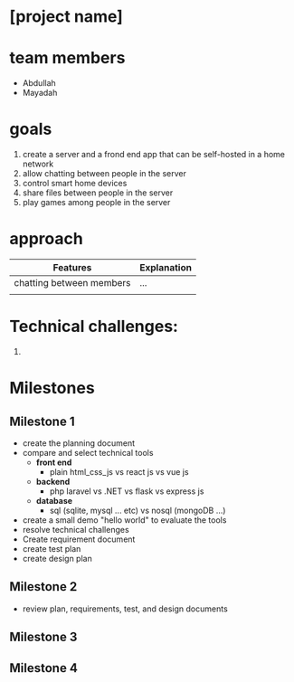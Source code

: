 # [project name]

# team members

- Abdullah
- Mayadah

# goals

1. create a server and a frond end app that can be self-hosted in a home network
2. allow chatting between people in the server
3. control smart home devices
4. share files between people in the server
5. play games among people in the server

# approach

| Features                 | Explanation |
| ------------------------ | ----------- |
| chatting between members | ...         |
|                          |             |

# Technical challenges:

1.

# Milestones

## Milestone 1

- create the planning document
- compare and select technical tools
  - **front end**
    - plain html_css_js vs react js vs vue js
  - **backend**
    - php laravel vs .NET vs flask vs express js
  - **database**
    - sql (sqlite, mysql ... etc) vs nosql (mongoDB ...)
- create a small demo "hello world" to evaluate the tools
- resolve technical challenges
- Create requirement document
- create test plan
- create design plan

## Milestone 2

- review plan, requirements, test, and design documents

## Milestone 3

## Milestone 4

